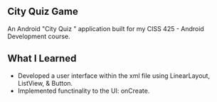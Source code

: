 **City Quiz Game**
-------------------------------
An Android "City Quiz " application built for my CISS 425 - Android Development course.

**What I Learned**
--------------------------------
  * Developed a user interface within the xml file using LinearLayout, ListView, & Button.
  * Implemented functinality to the UI: onCreate.
